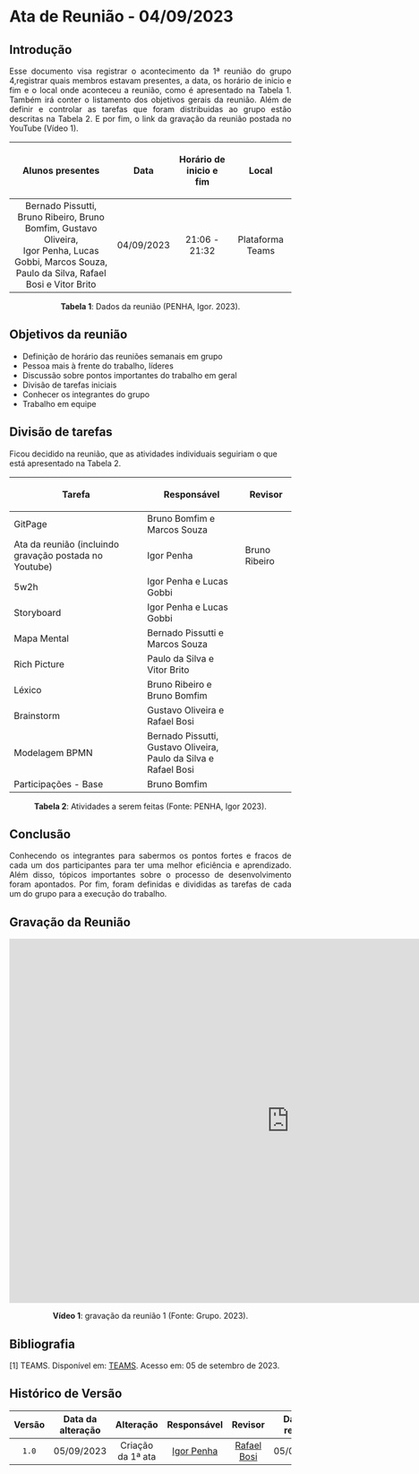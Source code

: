 <div class="body">

# Ata de Reunião - 04/09/2023

## Introdução

<p align="justify">
Esse documento visa registrar o acontecimento da 1ª reunião do grupo 4,registrar quais membros estavam presentes, a data, os horário de inicio e fim e o local onde aconteceu a reunião, como é apresentado na Tabela 1. Também irá conter o listamento dos objetivos gerais da reunião. Além de definir e controlar as tarefas que foram distribuidas ao grupo estão descritas na Tabela 2. E por fim, o link da gravação da reunião postada no YouTube (Vídeo 1).
</p>

| <p align="center">Alunos presentes</p> | <p align="center">Data</p> | <p align="center">Horário de inicio e fim</p> | <p align="center">Local</p> |
| :--------: | :--------: | :--------: | :--------: |
| Bernado Pissutti, Bruno Ribeiro, Bruno Bomfim, Gustavo Oliveira,</br> Igor Penha, Lucas Gobbi, Marcos Souza, </br>Paulo da Silva, Rafael Bosi e Vitor Brito| 04/09/2023 | 21:06 - 21:32 | Plataforma Teams |

<div style="text-align: center">
<p> <b>Tabela 1</b>: Dados da reunião (PENHA, Igor. 2023). </p>
</div>


## Objetivos da reunião

- Definição de horário das reuniões semanais em grupo
- Pessoa mais à frente do trabalho, líderes
- Discussão sobre pontos importantes do trabalho em geral
- Divisão de tarefas iniciais
- Conhecer os integrantes do grupo
- Trabalho em equipe


## Divisão de tarefas

Ficou decidido na reunião, que as atividades individuais seguiriam o que está apresentado na Tabela 2.

| <p align="center">Tarefa</p> | <p align="center">Responsável</p> | <p align="center">Revisor</p> |
| ------ | ----------- | ------- |
| GitPage | Bruno Bomfim e Marcos Souza |  |
| Ata da reunião (incluindo gravação postada no Youtube) | Igor Penha | Bruno Ribeiro |
| 5w2h | Igor Penha e Lucas Gobbi |  |
| Storyboard | Igor Penha e Lucas Gobbi |  |
| Mapa Mental | Bernado Pissutti e Marcos Souza |  |
| Rich Picture | Paulo da Silva e Vitor Brito |  |
| Léxico | Bruno Ribeiro e Bruno Bomfim |  |
| Brainstorm | Gustavo Oliveira e Rafael Bosi |  |
| Modelagem BPMN | Bernado Pissutti, Gustavo Oliveira,</br> Paulo da Silva e Rafael Bosi |  |
| Participações - Base | Bruno Bomfim |  |


<div style="text-align: center">
<p> <b>Tabela 2</b>: Atividades a serem feitas (Fonte: PENHA, Igor 2023). </p>
</div>

## Conclusão

<p align="justify"> Conhecendo os integrantes para sabermos os pontos fortes e fracos de cada um dos participantes para ter uma melhor eficiência e aprendizado. Além disso, tópicos importantes sobre o processo de desenvolvimento foram apontados. Por fim, foram definidas e divididas as tarefas de cada um do grupo para a execução do trabalho.</p>

## Gravação da Reunião

<iframe width="1000vw" height="650vh" src="https://www.youtube.com/embed/qV0bU0zul0k" title="Reunião 1" frameborder="0" allow="accelerometer; autoplay; clipboard-write; encrypted-media; gyroscope; picture-in-picture" allowfullscreen=""></iframe>
<div align="center">
<p> <b>Vídeo 1</b>: gravação da reunião 1 (Fonte: Grupo. 2023).</p>
</div>


## Bibliografia
[1] TEAMS. Disponível em: [TEAMS](https://teams.microsoft.com/). Acesso em: 05 de setembro de 2023.


##  Histórico de Versão
|  Versão  |   Data da alteração  |   Alteração  |  Responsável  |  Revisor  | Data de revisão |
| :------: | :------------------: | :-----------: | :--------------: | :--------: | :-----------------: |
| `1.0` | 05/09/2023 | Criação da 1ª ata | [Igor Penha](https://github.com/igorpenhaa) | [Rafael Bosi](https://github.com/StrangeUnit28) | 05/09/2023 |

</div>
